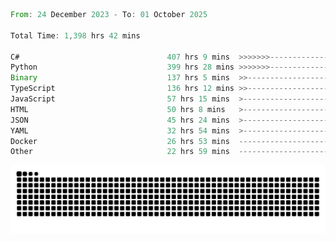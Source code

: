 <!--START_SECTION:waka-->

```rust
From: 24 December 2023 - To: 01 October 2025

Total Time: 1,398 hrs 42 mins

C#                                 407 hrs 9 mins  >>>>>>>------------------   28.64 %
Python                             399 hrs 28 mins >>>>>>>------------------   28.10 %
Binary                             137 hrs 5 mins  >>-----------------------   09.64 %
TypeScript                         136 hrs 12 mins >>-----------------------   09.58 %
JavaScript                         57 hrs 15 mins  >------------------------   04.03 %
HTML                               50 hrs 8 mins   >------------------------   03.53 %
JSON                               45 hrs 24 mins  >------------------------   03.19 %
YAML                               32 hrs 54 mins  >------------------------   02.31 %
Docker                             26 hrs 53 mins  -------------------------   01.89 %
Other                              22 hrs 59 mins  -------------------------   01.62 %
```

<!--END_SECTION:waka-->


<picture>
  <source media="(prefers-color-scheme: dark)" srcset="https://raw.githubusercontent.com/jeerawut97/jeerawut97/output/github-contribution-grid-snake.svg">
  <img alt="github contribution grid snake animation" src="https://raw.githubusercontent.com/jeerawut97/jeerawut97/output/github-contribution-grid-snake.svg">
</picture>
